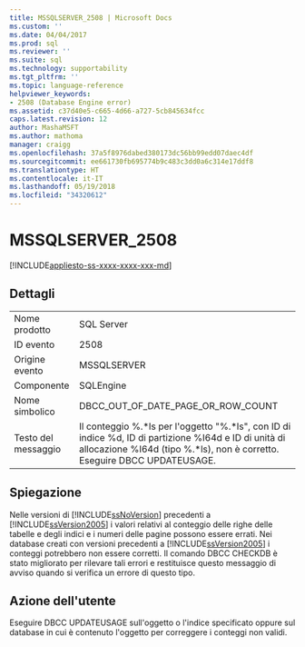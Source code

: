 ```yaml
---
title: MSSQLSERVER_2508 | Microsoft Docs
ms.custom: ''
ms.date: 04/04/2017
ms.prod: sql
ms.reviewer: ''
ms.suite: sql
ms.technology: supportability
ms.tgt_pltfrm: ''
ms.topic: language-reference
helpviewer_keywords:
- 2508 (Database Engine error)
ms.assetid: c37d40e5-c665-4d66-a727-5cb845634fcc
caps.latest.revision: 12
author: MashaMSFT
ms.author: mathoma
manager: craigg
ms.openlocfilehash: 37a5f8976dabed380173dc56bb99edd07daec4df
ms.sourcegitcommit: ee661730fb695774b9c483c3dd0a6c314e17ddf8
ms.translationtype: HT
ms.contentlocale: it-IT
ms.lasthandoff: 05/19/2018
ms.locfileid: "34320612"
---
```

# <a name="mssqlserver2508"></a>MSSQLSERVER_2508
[!INCLUDE[appliesto-ss-xxxx-xxxx-xxx-md](../../includes/appliesto-ss-xxxx-xxxx-xxx-md.md)]
  
## <a name="details"></a>Dettagli  
  
|||  
|-|-|  
|Nome prodotto|SQL Server|  
|ID evento|2508|  
|Origine evento|MSSQLSERVER|  
|Componente|SQLEngine|  
|Nome simbolico|DBCC_OUT_OF_DATE_PAGE_OR_ROW_COUNT|  
|Testo del messaggio|Il conteggio %.*ls per l'oggetto "%.\*ls", con ID di indice %d, ID di partizione %I64d e ID di unità di allocazione %I64d (tipo %.\*ls), non è corretto. Eseguire DBCC UPDATEUSAGE.|  
  
## <a name="explanation"></a>Spiegazione  
Nelle versioni di [!INCLUDE[ssNoVersion](../../includes/ssnoversion-md.md)] precedenti a [!INCLUDE[ssVersion2005](../../includes/ssversion2005-md.md)] i valori relativi al conteggio delle righe delle tabelle e degli indici e i numeri delle pagine possono essere errati. Nei database creati con versioni precedenti a [!INCLUDE[ssVersion2005](../../includes/ssversion2005-md.md)] i conteggi potrebbero non essere corretti. Il comando DBCC CHECKDB è stato migliorato per rilevare tali errori e restituisce questo messaggio di avviso quando si verifica un errore di questo tipo.  
  
## <a name="user-action"></a>Azione dell'utente  
Eseguire DBCC UPDATEUSAGE sull'oggetto o l'indice specificato oppure sul database in cui è contenuto l'oggetto per correggere i conteggi non validi.  
  
